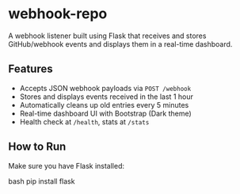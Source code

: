 # webhook-repo

A webhook listener built using Flask that receives and stores GitHub/webhook events and displays them in a real-time dashboard.

## Features

- Accepts JSON webhook payloads via `POST /webhook`
- Stores and displays events received in the last 1 hour
- Automatically cleans up old entries every 5 minutes
- Real-time dashboard UI with Bootstrap (Dark theme)
- Health check at `/health`, stats at `/stats`

## How to Run

Make sure you have Flask installed:

bash
pip install flask
